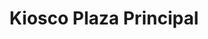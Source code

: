 ---
title: "Kiosco Plaza Principal"
url: /pabellon-de-arteaga/kiosco-plaza-principal/
shop: quiosco
---